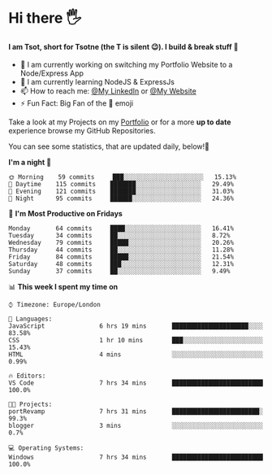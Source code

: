 # Hi there :raised_hand_with_fingers_splayed:
#### I am Tsot, short for Tsotne (the T is silent :wink:). I build & break stuff :space_invader:
- :telescope: I am currently working on switching my Portfolio Website to a Node/Express App
- :seedling: I am currently learning NodeJS & ExpressJs
- :mailbox: How to reach me: [@My LinkedIn](https://www.linkedin.com/in/tsotne-gvadzabia/) or [@My Website](https://tsotnegvadzabia.me/contact)
- :zap: Fun Fact: Big Fan of the :space_invader: emoji

Take a look at my Projects on my [Portfolio](https://tsotnegvadzabia.me/) or for a more **up to date** experience browse my GitHub Repositories.

You can see some statistics, that are updated daily, below!:space_invader:
<!--START_SECTION:waka-->
**I'm a night 🦉** 

```text
🌞 Morning    59 commits     ███░░░░░░░░░░░░░░░░░░░░░░   15.13% 
🌆 Daytime    115 commits    ███████░░░░░░░░░░░░░░░░░░   29.49% 
🌃 Evening    121 commits    ███████░░░░░░░░░░░░░░░░░░   31.03% 
🌙 Night      95 commits     ██████░░░░░░░░░░░░░░░░░░░   24.36%

```
📅 **I'm Most Productive on Fridays** 

```text
Monday       64 commits     ████░░░░░░░░░░░░░░░░░░░░░   16.41% 
Tuesday      34 commits     ██░░░░░░░░░░░░░░░░░░░░░░░   8.72% 
Wednesday    79 commits     █████░░░░░░░░░░░░░░░░░░░░   20.26% 
Thursday     44 commits     ██░░░░░░░░░░░░░░░░░░░░░░░   11.28% 
Friday       84 commits     █████░░░░░░░░░░░░░░░░░░░░   21.54% 
Saturday     48 commits     ███░░░░░░░░░░░░░░░░░░░░░░   12.31% 
Sunday       37 commits     ██░░░░░░░░░░░░░░░░░░░░░░░   9.49%

```


📊 **This week I spent my time on** 

```text
⌚︎ Timezone: Europe/London

💬 Languages: 
JavaScript               6 hrs 19 mins       █████████████████████░░░░   83.58% 
CSS                      1 hr 10 mins        ███░░░░░░░░░░░░░░░░░░░░░░   15.43% 
HTML                     4 mins              ░░░░░░░░░░░░░░░░░░░░░░░░░   0.99%

🔥 Editors: 
VS Code                  7 hrs 34 mins       █████████████████████████   100.0%

🐱‍💻 Projects: 
portRevamp               7 hrs 31 mins       ████████████████████████░   99.3% 
blogger                  3 mins              ░░░░░░░░░░░░░░░░░░░░░░░░░   0.7%

💻 Operating Systems: 
Windows                  7 hrs 34 mins       █████████████████████████   100.0%

```


<!--END_SECTION:waka-->
